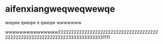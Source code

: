 # aifenxiangweqweqwewqe
weqwe
qweqw
e
qweqw
wwwwwww

wwwwwwwwwwwwwww2222222222222222222222222222222222222222222222222222222222222233333333333331111